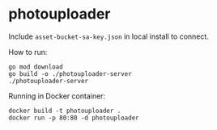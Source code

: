 # photouploader

Include `asset-bucket-sa-key.json` in local install to connect.

How to run:
```
go mod download
go build -o ./photouploader-server
./photouploader-server
```

Running in Docker container:
```
docker build -t photouploader .
docker run -p 80:80 -d photouploader
```
